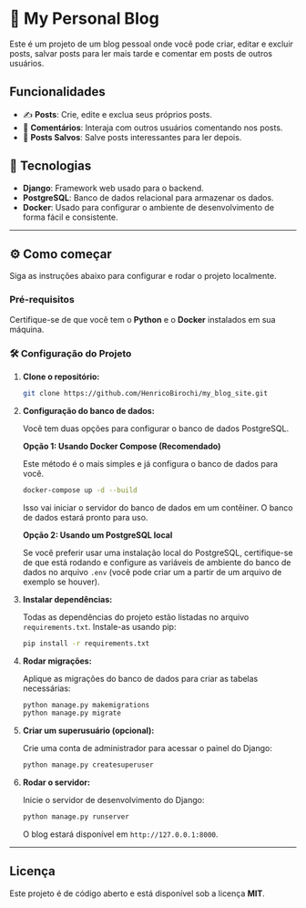 # 📖 My Personal Blog

Este é um projeto de um blog pessoal onde você pode criar, editar e excluir posts, salvar posts para ler mais tarde e comentar em posts de outros usuários.

## Funcionalidades

* ✍️ **Posts**: Crie, edite e exclua seus próprios posts.
* 💬 **Comentários**: Interaja com outros usuários comentando nos posts.
* 💾 **Posts Salvos**: Salve posts interessantes para ler depois.
  
## 🚀 Tecnologias

* **Django**: Framework web usado para o backend.
* **PostgreSQL**: Banco de dados relacional para armazenar os dados.
* **Docker**: Usado para configurar o ambiente de desenvolvimento de forma fácil e consistente.

---

## ⚙️ Como começar

Siga as instruções abaixo para configurar e rodar o projeto localmente.

### Pré-requisitos

Certifique-se de que você tem o **Python** e o **Docker** instalados em sua máquina.

### 🛠️ Configuração do Projeto

1.  **Clone o repositório:**
    ```bash
    git clone https://github.com/HenricoBirochi/my_blog_site.git
    ```

2.  **Configuração do banco de dados:**

    Você tem duas opções para configurar o banco de dados PostgreSQL.

    **Opção 1: Usando Docker Compose (Recomendado)**

    Este método é o mais simples e já configura o banco de dados para você.

    ```bash
    docker-compose up -d --build
    ```

    Isso vai iniciar o servidor do banco de dados em um contêiner. O banco de dados estará pronto para uso.

    **Opção 2: Usando um PostgreSQL local**

    Se você preferir usar uma instalação local do PostgreSQL, certifique-se de que está rodando e configure as variáveis de ambiente do banco de dados no arquivo `.env` (você pode criar um a partir de um arquivo de exemplo se houver).

3.  **Instalar dependências:**

    Todas as dependências do projeto estão listadas no arquivo `requirements.txt`. Instale-as usando pip:

    ```bash
    pip install -r requirements.txt
    ```

4.  **Rodar migrações:**

    Aplique as migrações do banco de dados para criar as tabelas necessárias:

    ```bash
    python manage.py makemigrations
    python manage.py migrate
    ```

5.  **Criar um superusuário (opcional):**

    Crie uma conta de administrador para acessar o painel do Django:

    ```bash
    python manage.py createsuperuser
    ```

6.  **Rodar o servidor:**

    Inicie o servidor de desenvolvimento do Django:

    ```bash
    python manage.py runserver
    ```

    O blog estará disponível em `http://127.0.0.1:8000`.

---

## Licença

Este projeto é de código aberto e está disponível sob a licença **MIT**.
